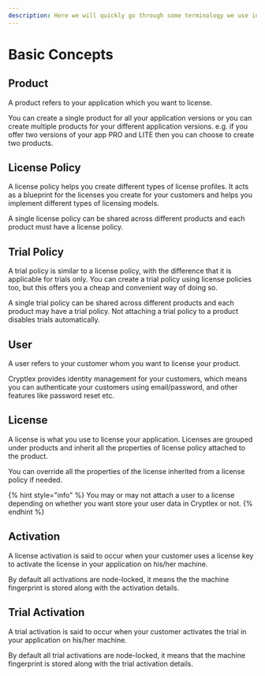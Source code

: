 ```yaml
---
description: Here we will quickly go through some terminology we use in Cryptlex.
---
```


# Basic Concepts

## Product

A product refers to your application which you want to license. 

You can create a single product for all your application versions or you can create multiple products for your different application versions. e.g. if you offer two versions of your app PRO and LITE then you can choose to create two products.

## License Policy

A license policy helps you create different types of license profiles. It acts as a blueprint for the licenses you create for your customers and helps you implement different types of licensing models.

A single license policy can be shared across different products and each product must have a license policy.

## Trial Policy

A trial policy is similar to a license policy, with the difference that it is applicable for trials only. You can create a trial policy using license policies too, but this offers you a cheap and convenient way of doing so.

A single trial policy can be shared across different products and each product may have a trial policy. Not attaching a trial policy to a product disables trials automatically.

## User

A user refers to your customer whom you want to license your product. 

Cryptlex provides identity management for your customers, which means you can authenticate your customers using email/password, and other features like password reset etc.

## License

A license is what you use to license your application. Licenses are grouped under products and inherit all the properties of license policy attached to the product.

You can override all the properties of the license inherited from a license policy if needed.

{% hint style="info" %}
You may or may not attach a user to a license depending on whether you want store your user data in Cryptlex or not.
{% endhint %}

## Activation

A license activation is said to occur when your customer uses a license key to activate the license in your application on his/her machine.

By default all activations are node-locked, it means the the machine fingerprint is stored along with the activation details.

## Trial Activation

A trial activation is said to occur when your customer activates the trial in your application on his/her machine.

By default all trial activations are node-locked, it means that the machine fingerprint is stored along with the trial activation details.

